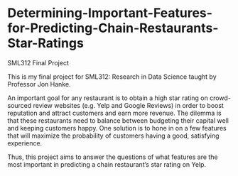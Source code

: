 # Determining-Important-Features-for-Predicting-Chain-Restaurants-Star-Ratings
SML312 Final Project

This is my final project for SML312: Research in Data Science taught by Professor Jon Hanke.

An important goal for any restaurant is to obtain a high star rating on crowd-sourced review websites (e.g. Yelp and Google Reviews) in order to boost reputation and attract customers and earn more revenue. The dilemma is that these restaurants need to balance between budgeting their capital well and keeping customers happy. One solution is to hone in on a few features that will maximize the probability of customers having a good, satisfying experience.

Thus, this project aims to answer the questions of what features are the most important in predicting a chain restaurant’s star rating on Yelp.
